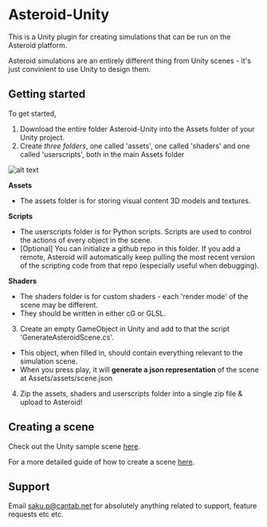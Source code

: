 # Asteroid-Unity
This is a Unity plugin for creating simulations that can be run on the Asteroid platform.

Asteroid simulations are an entirely different thing from Unity scenes - it's just convinient to use Unity to design them.

## Getting started

To get started,

1. Download the entire folder Asteroid-Unity into the Assets folder of your Unity project.
2. Create *three folders*, one called 'assets', one called 'shaders' and one called 'userscripts', both in the main Assets folder

![alt text](http://i.imgur.com/6hg06xg.png "Logo Title Text 1")


  **Assets**
  * The assets folder is for storing visual content 3D models and textures. 
  
  **Scripts**
  * The userscripts folder is for Python scripts. Scripts are used to control the actions of every object in the scene.
  * [Optional] You can initialize a github repo in this folder. If you add a remote, Asteroid will automatically keep pulling the most recent version of the scripting code from that repo (especially useful when debugging).
  
  **Shaders**
  * The shaders folder is for custom shaders - each 'render mode' of the scene may be different.
  * They should be written in either cG or GLSL.

3. Create an empty GameObject in Unity and add to that the script 'GenerateAsteroidScene.cs'. 
  * This object, when filled in, should contain everything relevant to the simulation scene.
  * When you press play, it will **generate a json representation** of the scene at Assets/assets/scene.json

4. Zip the assets, shaders and userscripts folder into a single zip file & upload to Asteroid!

## Creating a scene

Check out the Unity sample scene [here](https://github.com/m0nologuer/Asteroid-Sim-Example).

For a more detailed guide of how to create a scene [here](https://github.com/m0nologuer/Asteroid-Unity/blob/master/SceneGuide.md).

## Support
Email saku.p@cantab.net for absolutely anything related to support, feature requests etc etc.
